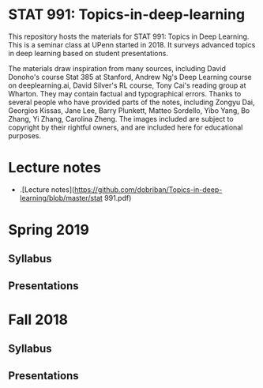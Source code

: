 # STAT 991: Topics-in-deep-learning

This repository hosts the materials for STAT 991: Topics in Deep Learning. This is a seminar class at UPenn started in 2018. It surveys advanced topics in deep learning based on student presentations. 

The materials draw inspiration from many sources, including David Donoho's course Stat 385 at Stanford, Andrew Ng's Deep Learning course on deeplearning.ai, David Silver's RL course, Tony Cai's reading group at Wharton. They may contain factual and typographical errors. Thanks to several people who have provided parts of the notes, including Zongyu Dai, Georgios Kissas, Jane Lee, Barry Plunkett, Matteo Sordello, Yibo Yang, Bo Zhang, Yi Zhang, Carolina Zheng. The images included are subject to copyright by their rightful owners, and are included here for educational purposes.

# Lecture notes

* .[Lecture notes](https://github.com/dobriban/Topics-in-deep-learning/blob/master/stat 991.pdf)


# Spring 2019

## Syllabus 

## Presentations

# Fall 2018

## Syllabus 

## Presentations
